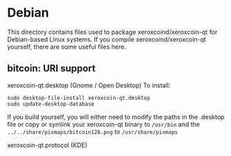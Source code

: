 
Debian
====================
This directory contains files used to package xeroxcoind/xeroxcoin-qt
for Debian-based Linux systems. If you compile xeroxcoind/xeroxcoin-qt yourself, there are some useful files here.

## bitcoin: URI support ##


xeroxcoin-qt.desktop  (Gnome / Open Desktop)
To install:

	sudo desktop-file-install xeroxcoin-qt.desktop
	sudo update-desktop-database

If you build yourself, you will either need to modify the paths in
the .desktop file or copy or symlink your xeroxcoin-qt binary to `/usr/bin`
and the `../../share/pixmaps/bitcoin128.png` to `/usr/share/pixmaps`

xeroxcoin-qt.protocol (KDE)

